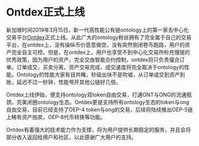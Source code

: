 # Ontdex正式上线

新加坡时间2019年3月15日，新一代高性能公有链ontology上的第一家去中心化交易平台[Ontdex](www.ontdex.io)正式上线。从此广大的ontology粉丝拥有了完全属于自己的交易平台，在ontdex上，没有操纵币价恶意做空，没有突然倒闭卷币跑路，用户的资产完全自主可控。但是，在ontdex上，用户也享受不到中心化交易所秒充慢提的优秀政策，因为用户的资产，完全交由智能合约控制，ontdex将只负责撮合订单。订单成交，买卖分离，资产交易完成，成交速度将完全取决于ontology的性能。Ontology的性能大家有目共睹，秒级出块不是吹嘘，从订单成交到资产到账，延迟不过一秒钟，性能甩开其他公链好几倍。

Ontdex上线伊始，便支持ontology双token自由交易，打通ONT与ONG的流通瓶颈，完美闭圈ontology生态。Ontdex更是支持所有ontology生态的token与ong自由交易，目前已经支持了OEP-4 token与ong的交易，后续将陆续推出OEP-5链上稀有资产拍卖，OEP-8代币转换等功能。

Ontdex有着强大的技术能力作为支撑，将为用户提供长期稳定的服务，并且会将部分收入返回给用户和社区，以此感谢广大用户的支持。